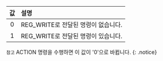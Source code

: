 
| 값    | 설명     |
| :---: | :------------- |
|0      | REG_WRITE로 전달된 명령이 없습니다.|
|1      | REG_WRITE로 전달된 명령이 있습니다.|

`참고` ACTION 명령을 수행하면 이 값이 '0'으로 바뀝니다.
{: .notice}
